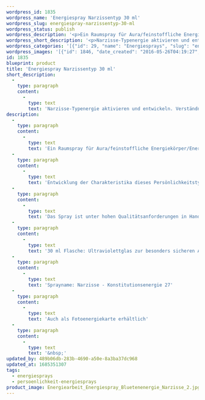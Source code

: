 ```yaml
---
wordpress_id: 1835
wordpress_name: 'Energiespray Narzissentyp 30 ml'
wordpress_slug: energiespray-narzissentyp-30-ml
wordpress_status: publish
wordpress_description: '<p>Ein Raumspray für Aura/feinstoffliche Energiekörper/Energiefelder. Aktivierbares feinstoffliches Schwingungsfeld: Persönlichkeitsenergie eines Narzissentyps: <span class="s1">Klar, hoffnungsvoll, freudvoll, energetisch.</span></p><p>Entwicklung der Charakteristika dieses Persönlichkeitstypen. Stärkung der entsprechenden Persönlichkeit mit ihrer besonderen Energiequalität. Ausgleich und Veränderung ungünstiger Zustände innerhalb einer Person, die aufgrund dieser Konstitution entstanden sind. Annahme und Verständnis für einen Menschen mit dieser Persönlichkeitsenergie. Eine Stärkung der eigenen Persönlichkeitsenergie sowie die Beschäftigung mit der Energie anderer Persönlichkeiten kann insgesamt das eigene Selbstbewusstsein stärken.</p><p>Das Spray ist unter hohen Qualitätsanforderungen in Handarbeit in Deutschland hergestellt aus mehrfach gereinigtem und energetisiertem Wasser (76%, konserviert mit 96%igem Weingeist (24%). Abgestimmt auf die Energie ist die Komposition von naturreinen ätherischen Ölen.</p><p>30 ml Flasche: Ultraviolettglas zur besonders sicheren Aufbewahrung mit hochwertigem, goldfarbenen Metallpumpzerstäuber mit Schutzkappe (Steigrohr: Kunststoff). Etikett: wasserfest, leicht energetisiert mit dem Informationsfeld des Airsprays. Erhältlich auch als 100 ml-Sprühflasche (49 €).</p><p>Sprayname: Narzisse - Konstitutionsenergie 27</p><p>Auch als Fotoenergiekarte erhältlich</p><p><a href="https://my.feenbaum.de/anwendung-energiesprays/">Anwendungshinweise</a></p><p>&nbsp;</p>'
wordpress_short_description: '<p>Narzisse-Typenergie aktivieren und entwickeln. Verständnis für diese Typenergien gewinnen</p>'
wordpress_categories: '[{"id": 29, "name": "Energiesprays", "slug": "energiesprays"}, {"id": 89, "name": "Pers\u00f6nlichkeit", "slug": "persoenlichkeit-energiesprays"}]'
wordpress_images: '[{"id": 1846, "date_created": "2016-05-26T04:19:27", "date_created_gmt": "2016-05-26T00:19:27", "date_modified": "2016-05-26T04:19:27", "date_modified_gmt": "2016-05-26T00:19:27", "src": "https://my.feenbaum.de/wp-content/uploads/2016/05/Energiearbeit_Energiespray_Bluetenenergie_Narzisse_2.jpg", "name": "Energiearbeit_Energiespray_Bluetenenergie_Narzisse_2", "alt": ""}]'
id: 1835
blueprint: product
title: 'Energiespray Narzissentyp 30 ml'
short_description:
  -
    type: paragraph
    content:
      -
        type: text
        text: 'Narzisse-Typenergie aktivieren und entwickeln. Verständnis für diese Typenergien gewinnen'
description:
  -
    type: paragraph
    content:
      -
        type: text
        text: 'Ein Raumspray für Aura/feinstoffliche Energiekörper/Energiefelder. Aktivierbares feinstoffliches Schwingungsfeld: Persönlichkeitsenergie eines Narzissentyps: Klar, hoffnungsvoll, freudvoll, energetisch.'
  -
    type: paragraph
    content:
      -
        type: text
        text: 'Entwicklung der Charakteristika dieses Persönlichkeitstypen. Stärkung der entsprechenden Persönlichkeit mit ihrer besonderen Energiequalität. Ausgleich und Veränderung ungünstiger Zustände innerhalb einer Person, die aufgrund dieser Konstitution entstanden sind. Annahme und Verständnis für einen Menschen mit dieser Persönlichkeitsenergie. Eine Stärkung der eigenen Persönlichkeitsenergie sowie die Beschäftigung mit der Energie anderer Persönlichkeiten kann insgesamt das eigene Selbstbewusstsein stärken.'
  -
    type: paragraph
    content:
      -
        type: text
        text: 'Das Spray ist unter hohen Qualitätsanforderungen in Handarbeit in Deutschland hergestellt aus mehrfach gereinigtem und energetisiertem Wasser (76%, konserviert mit 96%igem Weingeist (24%). Abgestimmt auf die Energie ist die Komposition von naturreinen ätherischen Ölen.'
  -
    type: paragraph
    content:
      -
        type: text
        text: '30 ml Flasche: Ultraviolettglas zur besonders sicheren Aufbewahrung mit hochwertigem, goldfarbenen Metallpumpzerstäuber mit Schutzkappe (Steigrohr: Kunststoff). Etikett: wasserfest, leicht energetisiert mit dem Informationsfeld des Airsprays. Erhältlich auch als 100 ml-Sprühflasche (49 €).'
  -
    type: paragraph
    content:
      -
        type: text
        text: 'Sprayname: Narzisse - Konstitutionsenergie 27'
  -
    type: paragraph
    content:
      -
        type: text
        text: 'Auch als Fotoenergiekarte erhältlich'
  -
    type: paragraph
    content:
      -
        type: text
        text: '&nbsp;'
updated_by: 489b06db-283b-4690-a50e-8a3ba37dc968
updated_at: 1685351307
tags:
  - energiesprays
  - persoenlichkeit-energiesprays
product_image: Energiearbeit_Energiespray_Bluetenenergie_Narzisse_2.jpg
---
```

